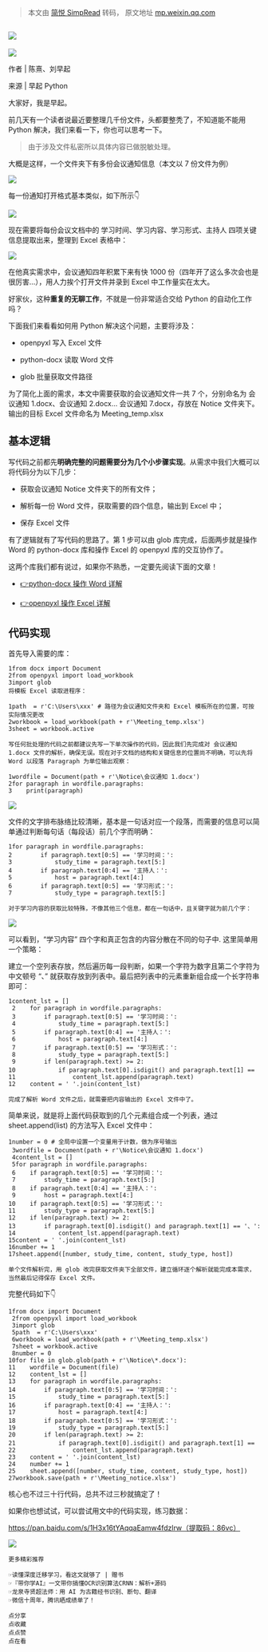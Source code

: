 > 本文由 [简悦 SimpRead](http://ksria.com/simpread/) 转码， 原文地址 [mp.weixin.qq.com](https://mp.weixin.qq.com/s/XWYCf2_pKnPU6xoCCvWwbA)

![](https://mmbiz.qpic.cn/mmbiz_gif/BnSNEaficFAYgTGBXg0ZvckYHA2iaBOsqO7vgTGP53icxyLKZKC6yAKvs5s479MoYDVbObrnSuxoXbzNIFMmaX83g/640?wx_fmt=gif)
---------------------------------------------------------------------------------------------------------------------------------------------

![](https://mmbiz.qpic.cn/mmbiz_png/VeJKXItpwPXWLpENCwyR2GLh1A8ztFHTREeNY7E7LiaibLQmDaRInetk1oLcaKpn7T3y2l2gjpoOyxNBm0I6lRAQ/640?wx_fmt=png)

作者 | 陈熹、刘早起  

来源 | 早起 Python

大家好，我是早起。

前几天有一个读者说最近要整理几千份文件，头都要整秃了，不知道能不能用 Python 解决，我们来看一下，你也可以思考一下。

> 由于涉及文件私密所以具体内容已做脱敏处理。

大概是这样，一个文件夹下有多份会议通知信息（本文以 7 份文件为例）

![](https://mmbiz.qpic.cn/mmbiz_png/2GcSFhuAFlAWetCrA14MwicibqNG2EfNyItZwWvocjzXcic8lyUwAYPIPHBqqfefcWvr4uQB3IiaNlUE8d2lWNGedw/640?wx_fmt=png)

每一份通知打开格式基本类似，如下所示👇

![](https://mmbiz.qpic.cn/mmbiz_png/2GcSFhuAFlAWetCrA14MwicibqNG2EfNyISA0SgqZOyjvlm6Zq9mJqQpt3q0cV4zZwgibsq4ATkFxXrg5SwbnP3CQ/640?wx_fmt=png)

现在需要将每份会议文档中的 学习时间、学习内容、学习形式、主持人 四项关键信息提取出来，整理到 Excel 表格中：

![](https://mmbiz.qpic.cn/mmbiz_png/2GcSFhuAFlAWetCrA14MwicibqNG2EfNyIO6UpqmmvsBjJbabBDVwY3l5KZzYYW9sjO5h0nic66hV7t6TTkibOQO2A/640?wx_fmt=png)

在他真实需求中，会议通知四年积累下来有快 1000 份（四年开了这么多次会也是很厉害...），用人力挨个打开文件并录到 Excel 中工作量实在太大。

好家伙，这种**重复的无聊工作**，不就是一份非常适合交给 Python 的自动化工作吗？

下面我们来看看如何用 Python 解决这个问题，主要将涉及：

*   openpyxl 写入 Excel 文件
    
*   python-docx 读取 Word 文件
    
*   glob 批量获取文件路径
    

为了简化上面的需求，本文中需要获取的会议通知文件一共 7 个，分别命名为 会议通知 1.docx、会议通知 2.docx... 会议通知 7.docx，存放在 Notice 文件夹下。输出的目标 Excel 文件命名为 Meeting_temp.xlsx

**基本逻辑**
--------

写代码之前都先**明确完整的问题需要分为几个小步骤实现**。从需求中我们大概可以将代码分为以下几步：

*   获取会议通知 Notice 文件夹下的所有文件；
    
*   解析每一份 Word 文件，获取需要的四个信息，输出到 Excel 中；
    
*   保存 Excel 文件
    

有了逻辑就有了写代码的思路了。第 1 步可以由 glob 库完成，后面两步就是操作 Word 的 python-docx 库和操作 Excel 的 openpyxl 库的交互协作了。

这两个库我们都有说过，如果你不熟悉，一定要先阅读下面的文章！

*   [👉python-docx 操作 Word 详解](https://mp.weixin.qq.com/s?__biz=MzI1MTUyMjc1Mg==&mid=2247503940&idx=1&sn=41e2e99a075f3104402711fdef87c099&scene=21#wechat_redirect)
    
*   [👉openpyxl 操作 Excel 详解](https://mp.weixin.qq.com/s?__biz=MzI1MTUyMjc1Mg==&mid=2247500234&idx=1&sn=5d2a216d1b064102a96123440c95e0fd&scene=21#wechat_redirect)
    

**代码实现**
--------

首先导入需要的库：

```
1from docx import Document
2from openpyxl import load_workbook
3import glob
将模板 Excel 读取进程序：
```

```
1path  = r'C:\Users\xxx' # 路径为会议通知文件夹和 Excel 模板所在的位置，可按实际情况更改
2workbook = load_workbook(path + r'\Meeting_temp.xlsx')
3sheet = workbook.active

写任何批处理的代码之前都建议先写一下单次操作的代码，因此我们先完成对 会议通知 1.docx 文件的解析，确保无误。现在对于文档的结构和关键信息的位置尚不明确，可以先将 Word 以段落 Paragraph 为单位输出观察：
```

```
1wordfile = Document(path + r'\Notice\会议通知 1.docx')
2for paragraph in wordfile.paragraphs:
3    print(paragraph)
```

![](https://mmbiz.qpic.cn/mmbiz_jpg/VeJKXItpwPXWLpENCwyR2GLh1A8ztFHTjCo6nflicA5u2vVQoiaFCtIibe8sHu2uxYP7QurNiazicI61KkH49y5IL5w/640?wx_fmt=jpeg)

文件的文字排布脉络比较清晰，基本是一句话对应一个段落，而需要的信息可以简单通过判断每句话（每段话）前几个字而明确：

```
1for paragraph in wordfile.paragraphs:
2        if paragraph.text[0:5] == '学习时间：':
3            study_time = paragraph.text[5:]
4        if paragraph.text[0:4] == '主持人：':
5            host = paragraph.text[4:]
6        if paragraph.text[0:5] == '学习形式：':
7            study_type = paragraph.text[5:]

对于学习内容的获取比较特殊，不像其他三个信息，都在一句话中，且关键字就为前几个字：
```

![](https://mmbiz.qpic.cn/mmbiz_jpg/2GcSFhuAFlDSCRiblfVbaejgxvicQmRSoVibggmOEfstNNzWf5YWMT3mmSztWTtbp8MJ9rJ3ZjY5RibWce9tQNiahEg/640?wx_fmt=jpeg)

可以看到，“学习内容” 四个字和真正包含的内容分散在不同的句子中. 这里简单用一个策略：

建立一个空列表存放，然后遍历每一段判断，如果一个字符为数字且第二个字符为中文顿号 “、” 就获取存放到列表中。最后把列表中的元素重新组合成一个长字符串即可：

```
1content_lst = []
 2    for paragraph in wordfile.paragraphs:
 3        if paragraph.text[0:5] == '学习时间：':
 4            study_time = paragraph.text[5:]
 5        if paragraph.text[0:4] == '主持人：':
 6            host = paragraph.text[4:]
 7        if paragraph.text[0:5] == '学习形式：':
 8            study_type = paragraph.text[5:]
 9        if len(paragraph.text) >= 2:
10            if paragraph.text[0].isdigit() and paragraph.text[1] == '、':
11                content_lst.append(paragraph.text)
12    content = ' '.join(content_lst)

完成了解析 Word 文件之后，就需要把内容输出的 Excel 文件中了。
```

简单来说，就是将上面代码获取到的几个元素组合成一个列表，通过 sheet.append(list) 的方法写入 Excel 文件中：

```
1number = 0 # 全局中设置一个变量用于计数，做为序号输出
 3wordfile = Document(path + r'\Notice\会议通知 1.docx')
 4content_lst = []
 5for paragraph in wordfile.paragraphs:
 6    if paragraph.text[0:5] == '学习时间：':
 7        study_time = paragraph.text[5:]
 8    if paragraph.text[0:4] == '主持人：':
 9        host = paragraph.text[4:]
10    if paragraph.text[0:5] == '学习形式：':
11        study_type = paragraph.text[5:]
12    if len(paragraph.text) >= 2:
13        if paragraph.text[0].isdigit() and paragraph.text[1] == '、':
14            content_lst.append(paragraph.text)
15content = ' '.join(content_lst)
16number += 1
17sheet.append([number, study_time, content, study_type, host])

单个文件解析完，用 glob 改完获取文件夹下全部文件，建立循环逐个解析就能完成本需求，当然最后记得保存 Excel 文件。
```

完整代码如下👇

```
1from docx import Document
 2from openpyxl import load_workbook
 3import glob
 5path  = r'C:\Users\xxx'
 6workbook = load_workbook(path + r'\Meeting_temp.xlsx')
 7sheet = workbook.active
 8number = 0
10for file in glob.glob(path + r'\Notice\*.docx'):
11    wordfile = Document(file)
12    content_lst = []
13    for paragraph in wordfile.paragraphs:
14        if paragraph.text[0:5] == '学习时间：':
15            study_time = paragraph.text[5:]
16        if paragraph.text[0:4] == '主持人：':
17            host = paragraph.text[4:]
18        if paragraph.text[0:5] == '学习形式：':
19            study_type = paragraph.text[5:]
20        if len(paragraph.text) >= 2:
21            if paragraph.text[0].isdigit() and paragraph.text[1] == '、':
22                content_lst.append(paragraph.text)
23    content = ' '.join(content_lst)
24    number += 1
25    sheet.append([number, study_time, content, study_type, host])
27workbook.save(path + r'\Meeting_notice.xlsx')
```

核心也不过三十行代码，总共不过三秒就搞定了！

如果你也想试试，可以尝试用文中的代码实现，练习数据：

https://pan.baidu.com/s/1H3x16tYAqqaEamw4fdzlrw（提取码：86vc）

![](https://mmbiz.qpic.cn/mmbiz_jpg/Pn4Sm0RsAuggpZ0lia5ZjmiaqEIGqmY9Ch46r8l3Cv9Lvuqq7ic7xlHVf7zNlwgiaYRMdLib25h7pMEunOCf4IwibDRw/640?wx_fmt=jpeg)

```
更多精彩推荐
```

```
☞读懂深度迁移学习，看这文就够了 | 赠书
☞『带你学AI』一文带你搞懂OCR识别算法CRNN：解析+源码
☞龙泉寺贤超法师：用 AI 为古籍经书识别、断句、翻译
☞微信十周年，腾讯晒成绩单了！
```

```
点分享
点收藏
点点赞
点在看
```